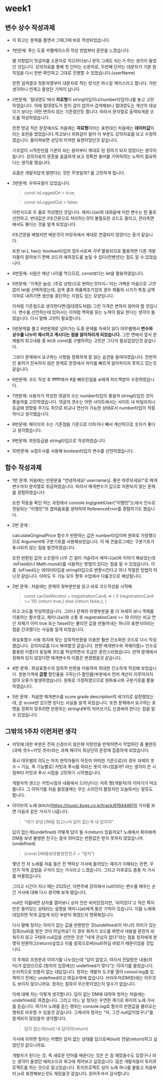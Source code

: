 # week1

## 변수 상수 작성과제

- 이 회고는 문제를 풀면서 그때그때 바로 작성되었습니다.

- 1번문제: 푸는 도중 카멜케이스의 작성 방법부터 혼란을 느꼈습니다.

  별 저항없이 첫글자를 소문자로 적으려다보니 문득 그래도 되는가 하는 생각이 들었던 것입니다. 강의자료를 통해 첫 단어는 소문자로, 두번째 단어는 대문자가 기본 원칙임을 다시 한번 확인하고 그대로 진행할 수 있었습니다.(userName)

  한편 검색결과 첫문자열부터 대문자로 적는 방식은 파스칼 케이스라고 합니다. 가만 생각하니 언제고 들었던 기억이 납니다.

- 2번문제: '절대영도'에서 **자료형**이 string타입이냐/number타입이냐를 놓고 고민하였습니다. 이에 절대영도가 뭔지 감이 없어서 검색해보니 절대영도는 계산의 대상이기 보다는 어떤 변하지 않는 기준점인듯 합니다. 따라서 문자열로 출력되게끔 코드를 작성하였습니다.

  한편 방금 적은 문장에서도 처음에는 **자료형**이라는 표현대신 처음에는 **데이터값**이라는 표현을 썼었습니다.적고보니 위화감이 들어 이 부분도 강의자료를 보고 수정하였습니다. 돌이켜보면 상당히 어색한 표현이었던것 같습니다.

  기초없이 시작한만큼 기본이 되는 용어부터 제대로 된 정의가 되지 않았다는 생각이 듭니다. 강의자료의 문장을 꼼꼼하게 보고 정확한 용어를 기억하려는 노력이 필요하다는 생각을 했습니다.

  요즘은 개발자답게 말한다는 것은 무엇일까? 를 고민하게 됩니다.

- 3번문제: 우여곡절이 있었습니다.

  > const isLoggedOn = true;

  > const isLoggedOut = false;

  이런식으로 두 줄로 작성했던 것입니다. 제미니(ai)와 대화끝에 이런 변수는 한 줄로 선언하고, 반대값은 if조건문으로 처리하는것이 불필요한 코드도 줄이고, 관리측면에서도 좋다는 것을 알게 되었습니다.

  if조건문을 배웠지만 배운것이 머릿속에서 제대로 연결되지 않았다는 증거 같습니다.

  또한 is나, has는 boolean타입의 접두사로써 _자주_ 활용되므로 활용하면 다른 개발자들이 알아보기 편해 코드의 예측정도를 높일 수 있다(컨벤션)는 점도 알 수 있었습니다.

- 4번문제: 사람은 매년 나이를 먹으므로, const보다는 let을 활용하였습니다.

- 5번문제: '가격은 늘상, (주로 상방)으로 변하는것이지~'라는 가벼운 마음으로 *고민*없이 let을 선택하였는데, 검색 결과 제품제조기업의 경우 제품의 시가가 특정 금액 이하로 내려가면 생산을 중단하는 지점도 있는 모양입니다.

  이처럼 기준점으로 생각한다면(절대영도처럼) 그런 가격은 변하지 않아야 할 것입니다. 변수를 선언하는데 있어서는 이처럼 맥락을 읽는 노력이 필요 한다는 생각이 들었습니다. 다시 말해 *고민*이 필요합니다.

- 5번문제를 풀고 6번문제로 넘어가는 도중 문제를 자세히 읽다 야무쌤께서 **변수와 상수를 나누어 제시하고 계시다는 점을 알아차리게 되었습니다.** 그런 면에서 앞서 문제들의 회고내용 중 let과 const를 구별하려는 고민은 그다지 필요없었던것 같습니다.

  그보다 문제에서 요구하는 사항을 정확하게 잘 읽는 습관을 들여야겠습니다. 전반적인 용어가 친숙하지 않은 문제로 문장에서 차이를 빠르게 알아차리지 못하고 있는것 같습니다.

- 6번문제: 코드 작성 후 ffffff에서 #을 빠트린점을 ai에게 피드백받아 수정하였습니다.

- 7번문제: 사용자가 작성한 댓글의 수는 number타입이 좋을까 string타입인 것이 좋을까를 고민하였습니다. 댓글의 갯수는 어떤 사이트에서는 사이트 내 마일리지나 등급에 영향을 주기도 하므로 비교나 연산이 가능한 상태로서 number타입이 적절하다고 생각했습니다.

- 8번문제: 페이지의 수는 기준점을 기준으로 더하거나 빼서 계산하므로 숫자가 좋다고 생각했습니다.

- 9번문제: 회원등급을 string타입으로 작성하였습니다.

- 10번문제: is접두사를 사용해 boolean타입의 변수를 선언하였습니다.

## 함수 작성과제

- 1번 문제: 처음에는 반환문을 "안녕하세요! username님. 좋은 하루되세요!"로 매개변수까지 문자열로 취급하였습니다. 따라서 매개변수가 값으로 치환되지 않는 문제를 경험하였습니다

  또한 작동을 확인 하는 과정에서 console.log(greetUser("이형민"));에서 인수로 전달되는 "이형민"의 겹따옴표를 생략하여 ReferenceError를 경험하기도 했습니다.

- 2번 문제 :

  calculateOriginalPrice 함수가 반환하는 값은 number타입이며 원화로 가정했으므로 Argument에 구분기호를 사용해보았습니다. 이 때 콘솔로그에는 구분기호가 표시되지 않는 점을 발견하였습니다.

  또한 반환된 값의 소숫점이 너무 긴 점이 거슬려서 제미니(ai)와 이야기 해보았는데 .toFixed()나 Math.round()를 사용하는 방법이 있다는 점을 알 수 있었습니다. 이 중 .toFixed()는 데이터타입을 string타입으로 변환시킨다고 하니 적절한 방법이 아닌것 같습니다. 아마도 두 기능 모두 향후 수업에서 다룰것으로 예상됩니다.

- 3번 문제 : 처음에는 문제의 윗부분만을 읽고 바로 코드작성을 시작해

  > const canSellAlcohol = (registrationCard) =>
  > {
  > if (registrationCard >= 19)
  > {return true;}
  > else {return false;};
  > }

  라고 코드를 작성하였습니다. 그러나 문제의 아랫부분을 좀 더 자세히 보니 객체를 이용하는 함수였고, 제미니(ai)와 소통 후 registrationCard >= 19 이라는 비교 연산 자체가 이미 true 또는 false라는 불리언 값을 만들어내는 하나의 표현식이라는 점을 간과했다는 사실을 알게 되었습니다.

  화살표함수 사용 취지에 맞는 암묵적반환을 이용한 훨씬 간소화된 코드로 다시 작성했습니다. 강의자료를 다시 봐야할것 같습니다. 한편 매개변수와 객체이름(= 인수로 활용된 이름)이 동일해 코드를 작성하면서 조금은 혼란스러웠습니다. 만약 문제에서 정해져 있지 않았다면 매개변수의 이름은 변경했을것 같습니다.

- 4번 문제 : 화살표함수의 암묵적 반환을 이용하여 최대한 간소하게 작성해 보았습니다. 원본가격에 **곱할** 할인율을 구하는(1-할인율)부분에서 먼저 계산이 이루어지지 않아 오류가 발생하였습니다. 원화로 가정하였으므로 원화표시와 구분기호를 활용하였습니다.

- 5번 문제 : 처음엔 매개변수를 score grade description의 세가지로 설정했었는데, 곧 score만 있으면 된다는 사실을 알게 되었습니다. 또한 문제에서 요구하는 포맷을 정확히 맞추려면 반환하는 string내부의 띄어쓰기도 신경써야 한다는 점을 알 수 있었습니다.

## 그밖의 1주차 이런저런 생각

- 커밋에 대한 부분은 전혀 신경쓰지 않은채 저장만을 반복하면서 작업하던 중 불현듯 (과제 갯수=커밋 갯수)라는 과제 페이지 최상단의 문장에 집중하게 되었습니다.

  혹시 야무쌤의 의도는 마치 현직자들이 하듯이 어떠한 기준으로(이 경우 과제의 갯수 = 기능, 즉 기능별로) 커밋과 푸시를 하라는 뜻이 아니었을까? 라는 생각이 든 시점부터 커밋과 푸시 시점을 고민하기 시작했습니다.

  개발자의 센스는 커밋시점과 내용에서 드러난다는 저희 형(개발자)의 이야기가 떠오릅니다. 그 이야기를 처음 들었을때는 무슨 소리인지 몰랐지만 오늘와서는 알듯도 합니다.

- 아이브의 노래 (kitch)[https://music.bugs.co.kr/track/6194446]의 가사를 보면 다음과 같은 가사가 나옵니다.

  > "네가 보낸 DM을 읽고나서 답이 없는게 내 답이야"

  답이 없는게(undefined) 어떻게 답이 될 수(return) 있을까요? 노래에서 화자에게 DM을 보낸 불쌍한 친구는 결국 의미있는 반환값은 받지 못하지 않았습니까.(undefined)

  > (const DM을보낸불쌍한친구 = "청자")

  몇년 전 저 노래를 처음 들은 전 맥락상 가사에 들어있는 재치가 이해되는 한편, 무언가 작게 곱씹을 구석이 있는 가사라고 느꼈습니다. 그리고 이후로도 종종 저 가사를 떠올렸습니다.

  그리고 시간이 지나 때는 2025년, 이번주에 강의에서 null이라는 변수를 배우는 순간 가사에 대해 다시 생각해 보게 됐습니다.

  null은 이를테면 상자를 열어보니 상자 안은 비어있었지만, '비어있다'고 적은 쪽지만은 들어있는 상태라는 설명을 제미니(ai)에게 들은 기억이 있습니다. 이를 노래에 대입하면 작게 곱씹게 되던 부분이 뭐였는지 명확해집니다.

  다시 말해 청자는 의미가 없는 값을 반환받은 것(undefined)이 아니라 의미가 있는 침묵(null)을 받은 것이 아닐까요? 이 경우 화자가 코드를 짜면서 내용을 완전히 비워두지 않고 구태여 null값을 선언한 것은 "네게 관심이 없다"라는 점을 청자에게 분명히 반환하고(return)싶었고 이를 침묵으로써(null)하길 바랐기 때문이었을 것입니다.

  이 주제로 조원분과 이야기를 나누었는데 "답이 없었고, 따라서 전달받은 내용(의미)가 없었으므로 (청자의 입장에선) undefined가 맞다"는 이야기를 들었습니다. 논리적으로 빈틈이 없는 대답입니다. 청자는 개발자 도구를 열어 consol.log를 입력하기 전에는 undefined라고 여길수밖에 없습니다. 브라우저(DM창)에는 아무것도 보이지 않으니까요. 청자는 침묵이 무슨뜻이었는지 알수가 없습니다.

  이에 대해 저는 이렇게 생각합니다. 답이 없는 DM에 대하여 청자는 처음에는 undefined로 여겼습니다. 그리고 어느 날 청자는 우연한 계기로 화자의 노래 가사를 듣습니다. 여기서 노래를 듣는 행위는 console.log로 함수의 반환값을 불러오는 행위로 비유할 수 있을것 같습니다. 그제서야 청자는 "아, 그건 null값이었구나"를 알게되지 않았을까 생각합니다.

  > 답이 없는게(null) 내 답이야(return)

  가사에 의하면 청자는 어쨌든 답이 없는 상태를 답으로써(null) 전달(return)하고 싶었던것 같으니까요.

  개발자가 된다는 것, 즉 새로운 언어를 배운다는 것은 은 참 재밌을수도 있겠구나 라는 생각이 들었던 에피소드라 회고에 적어보고 싶었습니다. 많은 개발자들이 토이프로젝트를 하는 것으로 알고있습니다. 토이프로젝트 삼아 노래 하나를 붙들고 처음부터 js로 표현해보는것도 재밌을것 같습니다. 읽어주셔서 감사합니다.
